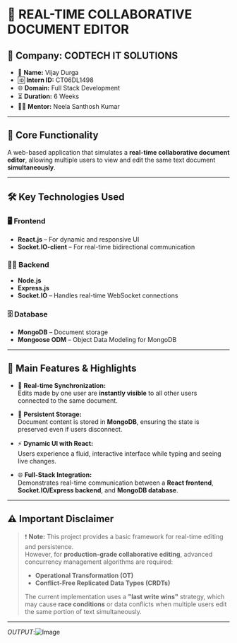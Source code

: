 # 📝 REAL-TIME COLLABORATIVE DOCUMENT EDITOR

## 🏢 Company: CODTECH IT SOLUTIONS

- 👤 **Name:** Vijay Durga  
- 🆔 **Intern ID:** CT06DL1498  
- 🌐 **Domain:** Full Stack Development  
- ⏳ **Duration:** 6 Weeks  
- 👨‍🏫 **Mentor:** Neela Santhosh Kumar  

---

## 🧠 Core Functionality

A web-based application that simulates a **real-time collaborative document editor**, allowing multiple users to view and edit the same text document **simultaneously**.

---

## 🛠️ Key Technologies Used

### 🖥️ Frontend
- **React.js** – For dynamic and responsive UI  
- **Socket.IO-client** – For real-time bidirectional communication  

### 🧑‍💻 Backend
- **Node.js**  
- **Express.js**  
- **Socket.IO** – Handles real-time WebSocket connections  

### 🗄️ Database
- **MongoDB** – Document storage  
- **Mongoose ODM** – Object Data Modeling for MongoDB  

---

## 🌟 Main Features & Highlights

- 🔄 **Real-time Synchronization:**  
  Edits made by one user are **instantly visible** to all other users connected to the same document.

- 💾 **Persistent Storage:**  
  Document content is stored in **MongoDB**, ensuring the state is preserved even if users disconnect.

- ⚡ **Dynamic UI with React:**  
  Users experience a fluid, interactive interface while typing and seeing live changes.

- 🌐 **Full-Stack Integration:**  
  Demonstrates real-time communication between a **React frontend**, **Socket.IO/Express backend**, and **MongoDB database**.

---

## ⚠️ Important Disclaimer

> ❗ **Note:** This project provides a basic framework for real-time editing and persistence.  
> However, for **production-grade collaborative editing**, advanced concurrency management algorithms are required:
>
> - **Operational Transformation (OT)**  
> - **Conflict-Free Replicated Data Types (CRDTs)**  
>
> The current implementation uses a **"last write wins"** strategy, which may cause **race conditions** or data conflicts when multiple users edit the same portion of text simultaneously.

---


*OUTPUT*:![Image](https://github.com/user-attachments/assets/5dc9d187-15d8-4133-88e5-f8fcef2645d9)
